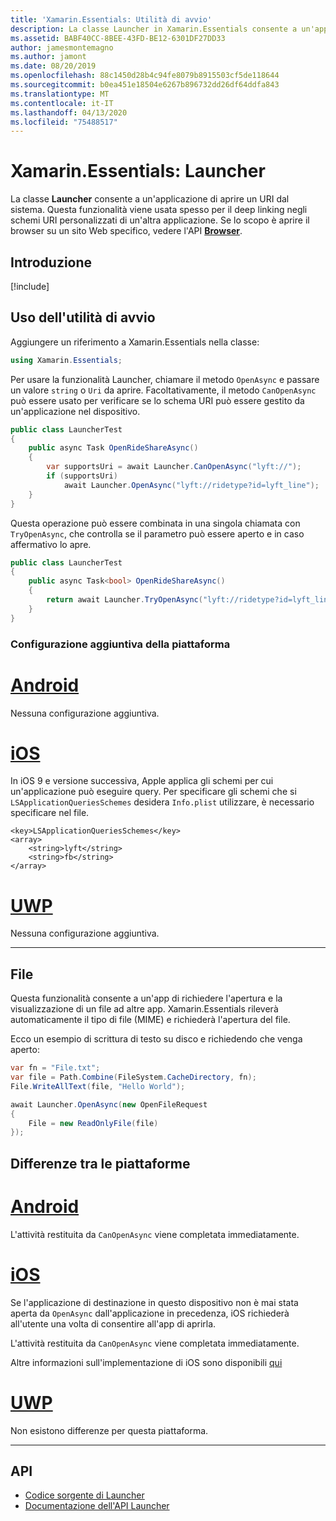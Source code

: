 ```yaml
---
title: 'Xamarin.Essentials: Utilità di avvio'
description: La classe Launcher in Xamarin.Essentials consente a un'applicazione di aprire un URI dal sistema.
ms.assetid: BABF40CC-8BEE-43FD-BE12-6301DF27DD33
author: jamesmontemagno
ms.author: jamont
ms.date: 08/20/2019
ms.openlocfilehash: 88c1450d28b4c94fe8079b8915503cf5de118644
ms.sourcegitcommit: b0ea451e18504e6267b896732dd26df64ddfa843
ms.translationtype: MT
ms.contentlocale: it-IT
ms.lasthandoff: 04/13/2020
ms.locfileid: "75488517"
---
```

# <a name="xamarinessentials-launcher"></a>Xamarin.Essentials: Launcher

La classe **Launcher** consente a un'applicazione di aprire un URI dal sistema. Questa funzionalità viene usata spesso per il deep linking negli schemi URI personalizzati di un'altra applicazione. Se lo scopo è aprire il browser su un sito Web specifico, vedere l'API **[Browser](open-browser.md)**.

## <a name="get-started"></a>Introduzione

[!include[](~/essentials/includes/get-started.md)]

## <a name="using-launcher"></a>Uso dell'utilità di avvio

Aggiungere un riferimento a Xamarin.Essentials nella classe:

```csharp
using Xamarin.Essentials;
```

Per usare la funzionalità Launcher, chiamare il metodo `OpenAsync` e passare un valore `string` o `Uri` da aprire. Facoltativamente, il metodo `CanOpenAsync` può essere usato per verificare se lo schema URI può essere gestito da un'applicazione nel dispositivo.

```csharp
public class LauncherTest
{
    public async Task OpenRideShareAsync()
    {
        var supportsUri = await Launcher.CanOpenAsync("lyft://");
        if (supportsUri)
            await Launcher.OpenAsync("lyft://ridetype?id=lyft_line");
    }
}
```

Questa operazione può essere combinata in una singola chiamata con `TryOpenAsync`, che controlla se il parametro può essere aperto e in caso affermativo lo apre.

```csharp
public class LauncherTest
{
    public async Task<bool> OpenRideShareAsync()
    {
        return await Launcher.TryOpenAsync("lyft://ridetype?id=lyft_line");
    }
}
```

### <a name="additional-platform-setup"></a>Configurazione aggiuntiva della piattaforma

# <a name="android"></a>[Android](#tab/android)

Nessuna configurazione aggiuntiva.

# <a name="ios"></a>[iOS](#tab/ios)

In iOS 9 e versione successiva, Apple applica gli schemi per cui un'applicazione può eseguire query. Per specificare gli schemi che si `LSApplicationQueriesSchemes` desidera `Info.plist` utilizzare, è necessario specificare nel file.

```
<key>LSApplicationQueriesSchemes</key>
<array>
    <string>lyft</string>  
    <string>fb</string>
</array>
```

# <a name="uwp"></a>[UWP](#tab/uwp)

Nessuna configurazione aggiuntiva.

-----

## <a name="files"></a>File

Questa funzionalità consente a un'app di richiedere l'apertura e la visualizzazione di un file ad altre app. Xamarin.Essentials rileverà automaticamente il tipo di file (MIME) e richiederà l'apertura del file.

Ecco un esempio di scrittura di testo su disco e richiedendo che venga aperto:

```csharp
var fn = "File.txt";
var file = Path.Combine(FileSystem.CacheDirectory, fn);
File.WriteAllText(file, "Hello World");

await Launcher.OpenAsync(new OpenFileRequest
{
    File = new ReadOnlyFile(file)
});
```

## <a name="platform-differences"></a>Differenze tra le piattaforme

# <a name="android"></a>[Android](#tab/android)

L'attività restituita da `CanOpenAsync` viene completata immediatamente.

# <a name="ios"></a>[iOS](#tab/ios)

Se l'applicazione di destinazione in questo dispositivo non è mai stata aperta da `OpenAsync` dall'applicazione in precedenza, iOS richiederà all'utente una volta di consentire all'app di aprirla.

L'attività restituita da `CanOpenAsync` viene completata immediatamente.

Altre informazioni sull'implementazione di iOS sono disponibili [qui](xref:UIKit.UIApplication.CanOpenUrl*)

# <a name="uwp"></a>[UWP](#tab/uwp)

Non esistono differenze per questa piattaforma.

-----

## <a name="api"></a>API

- [Codice sorgente di Launcher](https://github.com/xamarin/Essentials/tree/master/Xamarin.Essentials/Launcher)
- [Documentazione dell'API Launcher](xref:Xamarin.Essentials.Launcher)
